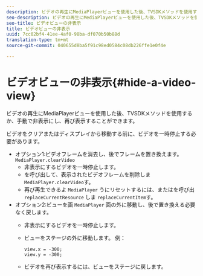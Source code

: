 ```yaml
---
description: ビデオの再生にMediaPlayerビューを使用した後、TVSDKメソッドを使用するか、手動で非表示にし、再び表示することができます。
seo-description: ビデオの再生にMediaPlayerビューを使用した後、TVSDKメソッドを使用するか、手動で非表示にし、再び表示することができます。
seo-title: ビデオビューの非表示
title: ビデオビューの非表示
uuid: 7cc02bf4-41ee-4af0-98ba-df070b50b88d
translation-type: tm+mt
source-git-commit: 040655d8ba5f91c98ed0584c08db226ffe1e0f4e

---
```



# ビデオビューの非表示{#hide-a-video-view}

ビデオの再生にMediaPlayerビューを使用した後、TVSDKメソッドを使用するか、手動で非表示にし、再び表示することができます。

ビデオをクリアまたはディスプレイから移動する前に、ビデオを一時停止する必要があります。
* オプション1:ビデオフレームを消去し、後でフ&#x200B;レームを置き換えます。 `MediaPlayer.clearVideo`
   * 非表示にするビデオを一時停止します。
   * を呼び出して、表示されたビデオフレームを削除しま `MediaPlayer.clearVideo`す。
   * 再び再生できるよ `MediaPlayer` うにリセットするには、またはを呼び出 `replaceCurrentResource` しま `replaceCurrentItem`す。
* オプション2:ビューを画 `MediaPlayer` 面の外に移動し、後で置き換える必要なく戻します。
   * 非表示にするビデオを一時停止します。
   * ビューをステージの外に移動します。 例：

      ```
      view.x = -300; 
      view.y = -300;
      ```

   * ビデオを再び表示するには、ビューをステージに戻します。
